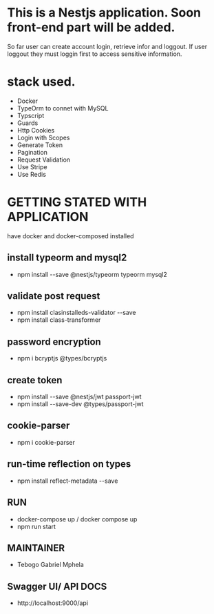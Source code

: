 
# This is a Nestjs application. Soon front-end part will be added.

So far user can create account login, retrieve infor and loggout.
If user loggout they must loggin first to access sensitive information.
 
# stack used. 
 - Docker 
 - TypeOrm to connet with MySQL
 - Typscript
 - Guards
 - Http Cookies
 - Login with Scopes
 - Generate Token
 - Pagination
 - Request Validation
 - Use Stripe
 - Use Redis

# GETTING STATED WITH APPLICATION

have docker and docker-composed installed

 ## install typeorm and mysql2
  - npm install --save @nestjs/typeorm typeorm mysql2
 ## validate post request
  - npm install clasinstalleds-validator --save
  - npm install class-transformer
 ## password encryption
  - npm i bcryptjs @types/bcryptjs
 ## create token
  - npm install --save @nestjs/jwt passport-jwt
  - npm install --save-dev @types/passport-jwt
 ## cookie-parser
  - npm i cookie-parser
 ## run-time reflection on types
  - npm install reflect-metadata --save

## RUN
 - docker-compose up / docker compose up
 - npm run start


## MAINTAINER
  - Tebogo Gabriel Mphela


## Swagger UI/ API DOCS
  - http://localhost:9000/api







